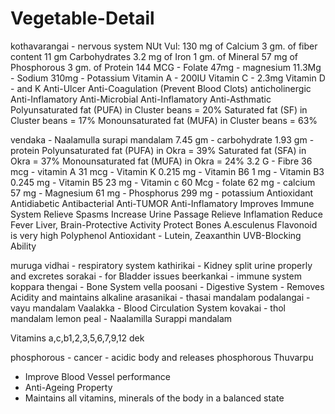 # Vegetable-Detail

kothavarangai - nervous system
NUt Vul:
130 mg of Calcium
3 gm. of fiber content
11 gm Carbohydrates
3.2 mg of Iron
1 gm. of Mineral
57 mg of Phosphorous
3 gm. of Protein
144 MCG - Folate
47mg - magnesium
11.3Mg - Sodium
310mg - Potassium
Vitamin A - 200IU
Vitamin C - 2.3mg
Vitamin D -  and K
Anti-Ulcer
Anti-Coagulation (Prevent Blood Clots)
anticholinergic
Anti-Inflamatory
Anti-Microbial
Anti-Inflamatory
Anti-Asthmatic
Polyunsaturated fat (PUFA) in Cluster beans = 20%
Saturated fat (SF) in Cluster beans = 17%
Monounsaturated fat (MUFA) in Cluster beans = 63%

vendaka - Naalamulla surapi mandalam
7.45 gm - carbohydrate
1.93 gm - protein
Polyunsaturated fat (PUFA) in Okra = 39%
Saturated fat (SFA) in Okra = 37%
Monounsaturated fat (MUFA) in Okra = 24%
3.2 G - Fibre
36 mcg - vitamin A
31 mcg - Vitamin K
0.215 mg - Vitamin B6
1 mg - Vitamin B3
0.245 mg - Vitamin B5
23 mg - Vitamin c
60 Mcg - folate
62 mg - calcium
57 mg - Magnesium
61 mg - Phosphorus
299 mg - potassium
Antioxidant
Antidiabetic
Antibacterial
Anti-TUMOR
Anti-Inflamatory
Improves Immune System
Relieve Spasms
Increase Urine Passage
Relieve Inflamation
Reduce Fever
Liver, Brain-Protective Activity
Protect Bones
A.esculenus Flavonoid is very high
Polyphenol Antioxidant - Lutein, Zeaxanthin
UVB-Blocking Ability

muruga vidhai - respiratory system
kathirikai - Kidney split urine properly and excretes
sorakai - for Bladder issues
beerkankai - immune system
koppara thengai - Bone System
vella poosani - Digestive System - Removes Acidity and maintains alkaline
arasanikai - thasai mandalam
podalangai - vayu mandalam
Vaalakka - Blood Circulation System
kovakai - thol mandalam
lemon peal - Naalamilla Surappi mandalam

Vitamins
a,c,b1,2,3,5,6,7,9,12
dek

phosphorous - cancer - acidic body and releases phosphorous
Thuvarpu
- Improve Blood Vessel performance
- Anti-Ageing Property
- Maintains all vitamins, minerals of the body in a balanced state
